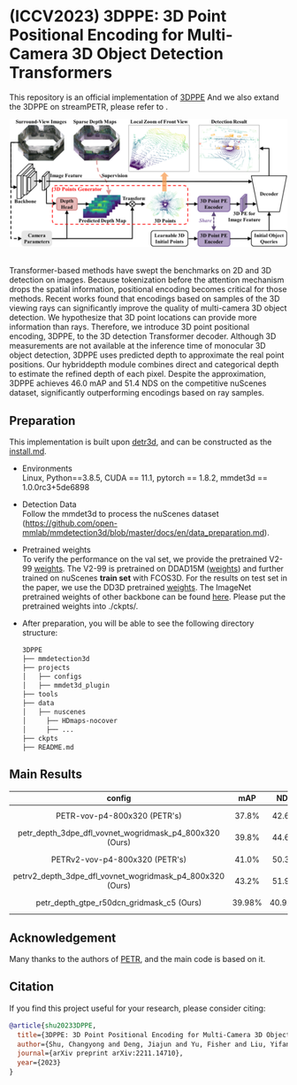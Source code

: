 # (ICCV2023) 3DPPE: 3D Point Positional Encoding for Multi-Camera 3D Object Detection Transformers
<!-- ## Introduction -->

This repository is an official implementation of [3DPPE](https://arxiv.org/abs/2211.14710) 
And we also extand the 3DPPE on streamPETR, please refer to .

<div align="center">
  <img src="figs/overview.png"/>
</div><br/>

Transformer-based methods have swept the benchmarks on 2D and 3D detection on images. Because tokenization before the attention mechanism drops the spatial information, positional encoding becomes critical for those methods. Recent works found that encodings based on samples of the 3D viewing rays can significantly improve the quality of multi-camera 3D object detection. We hypothesize that 3D point locations can provide more information than rays. Therefore, we introduce 3D point positional encoding, 3DPPE, to the 3D detection Transformer decoder. Although 3D measurements are not available at the inference time of monocular 3D object detection, 3DPPE uses predicted depth to approximate the real point positions. Our hybriddepth module combines direct and categorical depth to estimate the refined depth of each pixel. Despite the approximation, 3DPPE achieves 46.0 mAP and 51.4 NDS on the competitive nuScenes dataset, significantly outperforming encodings based on ray samples.  

## Preparation
This implementation is built upon [detr3d](https://github.com/WangYueFt/detr3d/blob/main/README.md), and can be constructed as the [install.md](./install.md).

* Environments  
  Linux, Python==3.8.5, CUDA == 11.1, pytorch == 1.8.2, mmdet3d == 1.0.0rc3+5de6898   

* Detection Data   
Follow the mmdet3d to process the nuScenes dataset (https://github.com/open-mmlab/mmdetection3d/blob/master/docs/en/data_preparation.md).



* Pretrained weights   
To verify the performance on the val set, we provide the pretrained V2-99 [weights](https://drive.google.com/file/d/1ABI5BoQCkCkP4B0pO5KBJ3Ni0tei0gZi/view?usp=sharing). The V2-99 is pretrained on DDAD15M ([weights](https://tri-ml-public.s3.amazonaws.com/github/dd3d/pretrained/depth_pretrained_v99-3jlw0p36-20210423_010520-model_final-remapped.pth)) and further trained on nuScenes **train set** with FCOS3D.  For the results on test set in the paper, we use the DD3D pretrained [weights](https://drive.google.com/drive/folders/1h5bDg7Oh9hKvkFL-dRhu5-ahrEp2lRNN). The ImageNet pretrained weights of other backbone can be found [here](https://github.com/open-mmlab/mmcv/blob/master/mmcv/model_zoo/open_mmlab.json).
Please put the pretrained weights into ./ckpts/. 

* After preparation, you will be able to see the following directory structure:  
  ```
  3DPPE
  ├── mmdetection3d
  ├── projects
  │   ├── configs
  │   ├── mmdet3d_plugin
  ├── tools
  ├── data
  │   ├── nuscenes
  │     ├── HDmaps-nocover
  │     ├── ...
  ├── ckpts
  ├── README.md
  ```

## Main Results

| config            | mAP      | NDS     |training    |   config |   download |
|:--------:|:----------:|:---------:|:--------:|:--------:|:-------------:|
| PETR-vov-p4-800x320 (PETR's)   | 37.8%     | 42.6%    | 17hours  | [config](projects/configs/petr/petr_vovnet_gridmask_p4_800x320.py)   |   [log](https://drive.google.com/file/d/1eG914jDVK3YXvbubR8VUjP2NnzYpDvHC/view?usp=sharing) / [gdrive](https://drive.google.com/file/d/1-afU8MhAf92dneOIbhoVxl_b72IAWOEJ/view?usp=sharing)        |
| petr_depth_3dpe_dfl_vovnet_wogridmask_p4_800x320 (Ours)   | 39.8%     | 44.6%    | 15hours  | [config](projects/configs/petr_depth/petr_depth_3dpe_dfl_vovnet_wogridmask_p4_800x320_pdg.py)  |   [log](https://drive.google.com/file/d/111s8kTUYABoe-OvDVf0K_TrDR6JtQeHG/view?usp=sharing) / [gdrive](https://drive.google.com/file/d/1reVRYPWlfofKrutvY8WTX9eO_l8uKRBW/view?usp=sharing)     |
| PETRv2-vov-p4-800x320 (PETR's)   | 41.0%     | 50.3%    | 30hours  | [config](projects/configs/petrv2/petrv2_vovnet_gridmask_p4_800x320.py)  | [log](https://drive.google.com/file/d/1QcVSDHoUAcFLqziwZrBn5A2oAjH86WiO/view?usp=sharing) / [gdrive](https://drive.google.com/file/d/1tv_D8Ahp9tz5n4pFp4a64k-IrUZPu5Im/view?usp=sharing)    
| petrv2_depth_3dpe_dfl_vovnet_wogridmask_p4_800x320 (Ours)   | 43.2%     | 51.9%    | 27hours  | [config](projects/configs/petrv2_depth/petrv2_depth_3dpe_dfl_vovnet_wogridmask_p4_800x320_pdg.py)  |   [log](https://drive.google.com/file/d/1l1gDYek6twVGb0XySMydbFqh32TthZuo/view?usp=sharing) / [gdrive](https://drive.google.com/file/d/1hJLwE-9EG0H8UoB1DYkpwarJPdRd9NNe/view?usp=sharing)     |
| petr_depth_gtpe_r50dcn_gridmask_c5 (Ours)   | 39.98%     | 40.92%    | 28hours  | [config](projects/configs/petr_depth/petr_depth_gtpe_r50dcn_gridmask_c5.py)  |   [log](https://drive.google.com/file/d/1UQ6ZJ2oj5R7wuD7XsTzZbPhWKYMRoSW2/view?usp=sharing) / [gdrive](https://drive.google.com/file/d/1hpXr6HSG0Q1YUL1g0_RD-t4Jiomi1CE1/view?usp=share_link)     |


## Acknowledgement
Many thanks to the authors of [PETR](https://github.com/megvii-research/PETR), and the main code is based on it.


## Citation
If you find this project useful for your research, please consider citing: 
```bibtex   
@article{shu20233DPPE,
  title={3DPPE: 3D Point Positional Encoding for Multi-Camera 3D Object Detection Transformers},
  author={Shu, Changyong and Deng, Jiajun and Yu, Fisher and Liu, Yifan},
  journal={arXiv preprint arXiv:2211.14710},
  year={2023}
}
```


